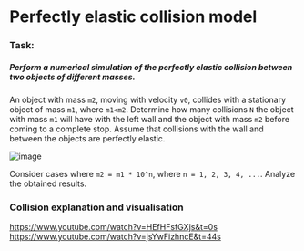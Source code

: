 # Perfectly elastic collision model

### Task:

##### Perform a numerical simulation of the perfectly elastic collision between two objects of different masses. 
An object with mass `m2`, moving with velocity `v0`, collides with a stationary object of mass `m1`, where `m1<m2`. Determine how many collisions `N` the object with mass `m1` will have with the left wall and the object with mass `m2` before coming to a complete stop. Assume that collisions with the wall and between the objects are perfectly elastic.

![image](readme_images/image1.png)

Consider cases where `m2 = m1 * 10^n`, where `n = 1, 2, 3, 4, ...`. Analyze the obtained results.

### Collision explanation and visualisation 
https://www.youtube.com/watch?v=HEfHFsfGXjs&t=0s
https://www.youtube.com/watch?v=jsYwFizhncE&t=44s